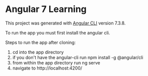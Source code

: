# Angular 7 Learning

This project was generated with [Angular CLI](https://github.com/angular/angular-cli) version 7.3.8.

To run the app you must first install the angular cli.

Steps to run the app after cloning:

1) cd into the app directory
2) if you don't have the angular-cli run npm install -g @angular/cli
3) from within the app directory run ng serve
4) navigate to http://localhost:4200/
